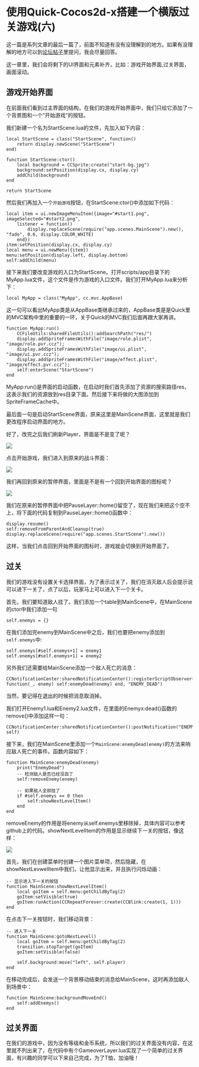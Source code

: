 # 使用Quick-Cocos2d-x搭建一个横版过关游戏(六)

这一篇是系列文章的最后一篇了，前面不知道有没有没理解到的地方。如果有没理解的地方可以到[论坛帖子](http://www.cocoachina.com/bbs/read.php?tid=217304)里提问，我会尽量回答。

这一章里，我们会将剩下的UI界面和元素补齐，比如：游戏开始界面,过关界面，画面滚动。

## 游戏开始界面

在前面我们看到过主界面的结构，在我们的游戏开始界面中，我们只给它添加了一个背景图和一个“开始游戏”的按钮。

我们新建一个名为StartScene.lua的文件，先加入如下内容：
	
    local StartScene = class("StartScene", function()
        return display.newScene("StartScene")
    end)
    
    function StartScene:ctor()
        local background = CCSprite:create("start-bg.jpg")
        background:setPosition(display.cx, display.cy)
        addChild(background)
    end
    
    return StartScene
    
然后我们再加入一个`开始游戏`按钮，在StartScene:ctor()中添加如下代码：

	
    local item = ui.newImageMenuItem({image="#start1.png", imageSelected="#start2.png",
        listener = function()
            display.replaceScene(require("app.scenes.MainScene").new(), "fade", 0.6, display.COLOR_WHITE)
        end})
    item:setPosition(display.cx, display.cy)
    local menu = ui.newMenu({item})
    menu:setPosition(display.left, display.bottom)
    self:addChild(menu)
    
接下来我们要改变游戏的入口为StartScene。打开scripts/app目录下的MyApp.lua文件，这个文件是作为游戏的入口文件。我们打开MyApp.lua来分析下：

	local MyApp = class("MyApp", cc.mvc.AppBase)
	
这一句可以看出MyApp类是从AppBase类继承过来的，AppBase类是是Quick里的MVC架构中里的重要的一环，关于Quick的MVC我们后面再跟大家再讲。

	function MyApp:run()
    	CCFileUtils:sharedFileUtils():addSearchPath("res/")
    	display.addSpriteFramesWithFile("image/role.plist", "image/role.pvr.ccz");
    	display.addSpriteFramesWithFile("image/ui.plist", "image/ui.pvr.ccz");
    	display.addSpriteFramesWithFile("image/effect.plist", "image/effect.pvr.ccz");
    	self:enterScene("StartScene")
	end
	
MyApp:run()是界面的启动函数，在启动时我们首先添加了资源的搜索路径res，这表示我们的资源放到res目录下面。然后接下来将做的大图添加到SpriteFrameCache中。

最后面一句是启动StartScene界面，原来这里是MainScene界面，这里就是我们更改程序启动界面的地方。

好了，改完之后我们刷新Player，界面是不是变了呢？

![](./res/start.png)

点击开始游戏，我们进入到原来的战斗界面：

![](./res/fight.png)

我们再回到原来的暂停界面，里面是不是有一个回到开始界面的图标呢？

![](./res/home.png)

我们在原来的暂停界面中把PauseLayer::home()留空了，现在我们来把这个空不上，将下面的代码复制到PauseLayer::home()函数中：
	
	display.resume()
	self:removeFromParentAndCleanup(true)
    display.replaceScene(require("app.scenes.StartScene").new())

这样，当我们点击回到开始界面的图标时，游戏就会切换到开始界面了。

## 过关

我们的游戏没有设置关卡选择界面，为了表示过关了，我们在消灭敌人后会提示说可以进下一关了，点了以后，玩家马上可以进入下一个关卡。

首先，我们要知道敌人挂了。我们添加一个table到MainScene中，在MainScene的ctor中我们添加一句	

	self.enemys = {}

在我们添加完enemy到MainScene中之后，我们也要把enemy添加到`self.enemys`中:

	self.enemys[#self.enemys+1] = enemy1
	self.enemys[#self.enemys+1] = enemy2
	
另外我们还需要给MainScene添加一个敌人死亡的消息：
	
	CCNotificationCenter:sharedNotificationCenter():registerScriptObserver(nil, function(_, enemy) self:enemyDead(enemy) end, "ENEMY_DEAD")
	
当然，要记得在退出的时候把消息取消掉。


我们打开Enemy1.lua和Enemy2.lua文件，在里面的Enemyx:dead()函数的remove()中添加这样一句：
	
	CCNotificationCenter:sharedNotificationCenter():postNotification("ENEMY_DEAD", self)

接下来，我们在MainScene里添加一个`MainScene:enemyDead(enemy)`的方法来响应敌人死亡的事件。函数内容如下：

	function MainScene:enemyDead(enemy)
    	print("EnemyDead")
    	-- 检测敌人是否已经没血了
    	self:removeEnemy(enemy)

    	-- 如果敌人全部挂了
    	if #self.enemys == 0 then
        	self:showNextLevelItem()
    	end
	end

removeEnemy的作用是将enemy从self.enemys里移除掉，具体内容可以参考github上的代码。showNextLevelItem的作用是显示继续下一关的按钮，像这样：

![](./res/go.png)

首先，我们在创建菜单时创建一个图片菜单项，然后隐藏，在showNextLevwelItem中我们，让他显示出来，并且执行闪烁动画：

	-- 显示进入下一关的按钮
	function MainScene:showNextLevelItem()
    	local goItem = self.menu:getChildByTag(2)
    	goItem:setVisible(true)
    	goItem:runAction(CCRepeatForever:create(CCBlink:create(1, 1)))
	end

在点击下一关按钮时，我们移动背景：

	-- 进入下一关
	function MainScene:gotoNextLevel()
    	local goItem = self.menu:getChildByTag(2)
    	transition.stopTarget(goItem)
    	goItem:setVisible(false)

    	self.background:move("left", self.player)
	end
	
在移动完成后，会发送一个背景移动结束的消息给MainScene，这时再添加敌人到场景中：

	function MainScene:backgroundMoveEnd()
    	self:addEnemys()
	end
	
## 过关界面

在我们的游戏中，因为没有等级和金币系统，所以我们的过关界面没有内容，在这里就不列出来了，在代码中有个GameoverLayer.lua实现了一个简单的过关界面，有兴趣的同学可以下来自己完成，为了T恤，加油哦！